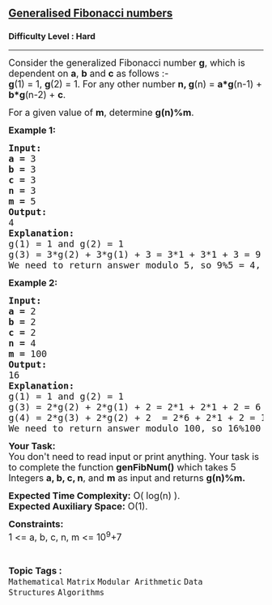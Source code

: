 <h2><a href="https://www.geeksforgeeks.org/problems/generalised-fibonacci-numbers1820/1?page=3&difficulty=Hard&sortBy=submissions">Generalised Fibonacci numbers</a></h2><h3>Difficulty Level : Hard</h3><hr><div class="problems_problem_content__Xm_eO"><p><span style="font-size: 18px;">Consider the generalized Fibonacci number <strong>g</strong>, which is dependent on <strong>a</strong>, <strong>b</strong> and <strong>c</strong> as follows :-<br><strong>g</strong>(1) = 1, <strong>g</strong>(2) = 1. For any other number&nbsp;<strong>n, </strong><strong>g</strong>(n) = <strong>a*g</strong>(n-1) + <strong>b*g</strong>(n-2) + <strong>c</strong>.</span></p>
<p><span style="font-size: 18px;">For a given value of <strong>m</strong>, determine <strong>g(n)%m</strong>.</span></p>
<p><span style="font-size: 18px;"><strong>Example 1:</strong></span></p>
<pre><span style="font-size: 18px;"><strong>Input:</strong></span>
<span style="font-size: 18px;"><strong>a = </strong>3<br><strong>b = </strong>3<br><strong>c = </strong>3<br><strong>n = </strong>3<br><strong>m = </strong>5</span>
<span style="font-size: 18px;"><strong>Output:</strong></span>
<span style="font-size: 18px;">4</span>
<span style="font-size: 18px;"><strong>Explanation:</strong></span>
<span style="font-size: 18px;">g(1) = 1 and g(2) = 1 <br></span><span style="font-size: 18px;">g(3) = 3*g(2) + 3*g(1) + 3 = 3*1 + 3*1 + 3 = 9<br></span><span style="font-size: 18px;">We need to return answer modulo 5, so 9%5 = 4, is the answer.</span></pre>
<p><span style="font-size: 18px;"><strong>Example 2:</strong></span></p>
<pre><span style="font-size: 18px;"><strong>Input:</strong></span>
<span style="font-size: 18px;"><strong>a = </strong>2<br><strong>b = </strong>2<br><strong>c = </strong>2<br><strong>n = </strong>4<br><strong>m = </strong>100</span>
<span style="font-size: 18px;"><strong>Output:</strong></span>
<span style="font-size: 18px;">16</span>
<span style="font-size: 18px;"><strong>Explanation:</strong></span>
<span style="font-size: 18px;">g(1) = 1 and g(2) = 1<br></span><span style="font-size: 18px;">g(3) = 2*g(2) + 2*g(1) + 2 = 2*1 + 2*1 + 2 = 6<br>g(4) = 2*g(3) + 2*g(2) + 2  = 2*6 + 2*1 + 2 = 16<br>We need to return answer modulo 100, so 16%100 = 16, is the answer.</span>
</pre>
<p><span style="font-size: 18px;"><strong>Your Task:</strong><br>You don't need to read input or print anything. Your task is to complete the function <strong>genFibNum()</strong> which takes 5 Integers <strong>a, b, c, n</strong>, and <strong>m</strong> as input and returns <strong>g(n)%m.</strong></span></p>
<p><span style="font-size: 18px;"><strong>Expected Time Complexity:</strong> O( log(n) ).<br><strong>Expected Auxiliary Space:</strong> O(1).</span></p>
<p><span style="font-size: 18px;"><strong>Constraints:</strong></span><br><span style="font-size: 18px;">1 &lt;= a, b, c, n, m &lt;= 10<sup>9</sup>+7</span></p></div><br><p><span style=font-size:18px><strong>Topic Tags : </strong><br><code>Mathematical</code>&nbsp;<code>Matrix</code>&nbsp;<code>Modular Arithmetic</code>&nbsp;<code>Data Structures</code>&nbsp;<code>Algorithms</code>&nbsp;